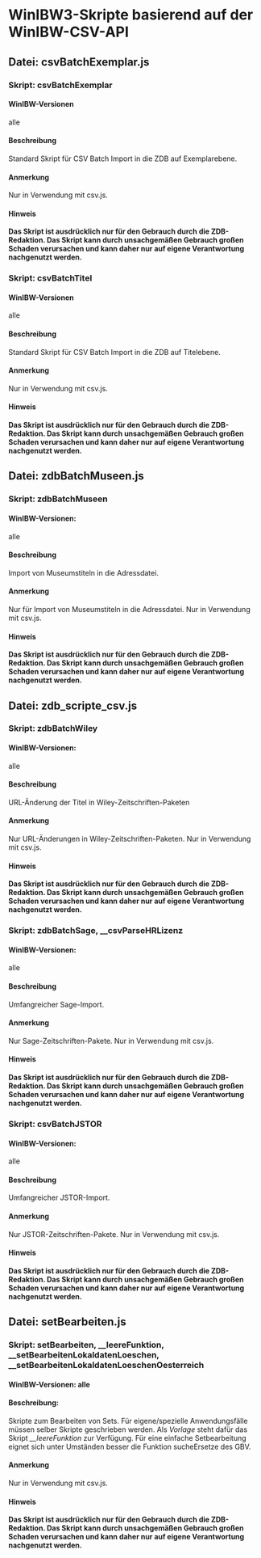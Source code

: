 # WinIBW3-Skripte basierend auf der WinIBW-CSV-API

## Datei: csvBatchExemplar.js
### Skript: csvBatchExemplar
#### WinIBW-Versionen
alle
#### Beschreibung
Standard Skript für CSV Batch Import in die ZDB auf Exemplarebene. 
#### Anmerkung
Nur in Verwendung mit csv.js.
#### Hinweis
**Das Skript ist ausdrücklich nur für den Gebrauch durch die ZDB-Redaktion. Das Skript kann durch unsachgemäßen Gebrauch großen Schaden verursachen und kann daher nur auf eigene Verantwortung nachgenutzt werden.**

### Skript: csvBatchTitel
#### WinIBW-Versionen
alle
#### Beschreibung
Standard Skript für CSV Batch Import in die ZDB auf Titelebene.
#### Anmerkung
Nur in Verwendung mit csv.js.
#### Hinweis
**Das Skript ist ausdrücklich nur für den Gebrauch durch die ZDB-Redaktion. Das Skript kann durch unsachgemäßen Gebrauch großen Schaden verursachen und kann daher nur auf eigene Verantwortung nachgenutzt werden.**

## Datei: zdbBatchMuseen.js
### Skript: zdbBatchMuseen
#### WinIBW-Versionen:
alle
#### Beschreibung
Import von Museumstiteln in die Adressdatei.
#### Anmerkung
Nur für Import von Museumstiteln in die Adressdatei. Nur in Verwendung mit csv.js.
#### Hinweis
**Das Skript ist ausdrücklich nur für den Gebrauch durch die ZDB-Redaktion. Das Skript kann durch unsachgemäßen Gebrauch großen Schaden verursachen und kann daher nur auf eigene Verantwortung nachgenutzt werden.**

## Datei: zdb_scripte_csv.js
### Skript: zdbBatchWiley
#### WinIBW-Versionen:
alle
#### Beschreibung
URL-Änderung der Titel in Wiley-Zeitschriften-Paketen
#### Anmerkung
Nur URL-Änderungen in Wiley-Zeitschriften-Paketen. Nur in Verwendung mit csv.js.
#### Hinweis
**Das Skript ist ausdrücklich nur für den Gebrauch durch die ZDB-Redaktion. Das Skript kann durch unsachgemäßen Gebrauch großen Schaden verursachen und kann daher nur auf eigene Verantwortung nachgenutzt werden.**
### Skript: zdbBatchSage, __csvParseHRLizenz
#### WinIBW-Versionen:
alle
#### Beschreibung
Umfangreicher Sage-Import.
#### Anmerkung
Nur Sage-Zeitschriften-Pakete. Nur in Verwendung mit csv.js.
#### Hinweis
**Das Skript ist ausdrücklich nur für den Gebrauch durch die ZDB-Redaktion. Das Skript kann durch unsachgemäßen Gebrauch großen Schaden verursachen und kann daher nur auf eigene Verantwortung nachgenutzt werden.**
### Skript: csvBatchJSTOR
#### WinIBW-Versionen:
alle
#### Beschreibung
Umfangreicher JSTOR-Import.
#### Anmerkung
Nur JSTOR-Zeitschriften-Pakete. Nur in Verwendung mit csv.js.
#### Hinweis
**Das Skript ist ausdrücklich nur für den Gebrauch durch die ZDB-Redaktion. Das Skript kann durch unsachgemäßen Gebrauch großen Schaden verursachen und kann daher nur auf eigene Verantwortung nachgenutzt werden.**
## Datei: setBearbeiten.js
### Skript: setBearbeiten, __leereFunktion, __setBearbeitenLokaldatenLoeschen, __setBearbeitenLokaldatenLoeschenOesterreich
#### WinIBW-Versionen: alle
#### Beschreibung:
Skripte zum Bearbeiten von Sets. Für eigene/spezielle Anwendungsfälle müssen selber Skripte geschrieben werden. Als *Vorlage* steht dafür das Skript *__leereFunktion* zur Verfügung. Für eine einfache Setbearbeitung eignet sich unter Umständen besser die Funktion sucheErsetze des GBV. 
#### Anmerkung
Nur in Verwendung mit csv.js.
#### Hinweis
**Das Skript ist ausdrücklich nur für den Gebrauch durch die ZDB-Redaktion. Das Skript kann durch unsachgemäßen Gebrauch großen Schaden verursachen und kann daher nur auf eigene Verantwortung nachgenutzt werden.**
